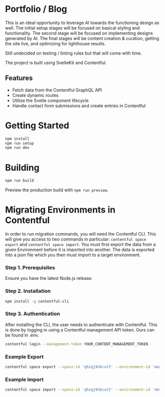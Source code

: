 # Portfolio / Blog

This is an ideal opportunity to leverage AI towards the functioning design as well. The initial setup stages will be focused on basical styling and functionality. The second stage will be focused on implementing designs generated by AI. The final stages will be content creation & curation, getting the site live, and optimizing for lighthouse results.

Still undecided on testing / linting rules but that will come with time.

The project is built using SvelteKit and Contentful.

## Features

- Fetch data from the Contentful GraphQL API
- Create dynamic routes
- Utilize the Svelte component lifecycle
- Handle contact form submissions and create entries in Contentful

# Getting Started

```bash
npm install
npm run setup
npm run dev
```

# Building
```bash
npm run build
```

Preview the production build with `npm run preview`. 

# Migrating Environments in Contentful
In order to run migration commands, you will need the Contentful CLI. This will give you access to two commands in particular: `contentful space export` and `contentful space import`. You must first export the data from a given Environment before it is imported into another. The data is exported into a json file which you then must import to a target environment.

### Step 1. Prerequisites

Ensure you have the latest Node.js release.

### Step 2. Installation
```bash
npm install -g contentful-cli
```

### Step 3. Authentication
After installing the CLI, the user needs to authenticate with Contentful. This is done by logging in using a Contentful management API token. Ours can be found in .env.
```bash
contentful login --management-token YOUR_CONTENT_MANAGEMENT_TOKEN
```

### Example Export

```bash
contentful space export --space-id 'qhzqj9nbcut3' --environment-id 'master' --management-token 'CFPAT-ryhsB5kmms2HjNY-hIkMyRo2Yv1YsjoMxA-mPw95P-0'
```

### Example Import

```bash
contentful space import --space-id 'qhzqj9nbcut3' --environment-id 'dev' --management-token 'CFPAT-ryhsB5kmms2HjNY-hIkMyRo2Yv1YsjoMxA-mPw95P-0' --content-file 'path_to_your_exported_file'
```